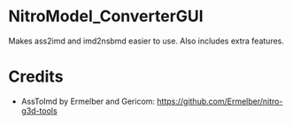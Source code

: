 # NitroModel_ConverterGUI
Makes ass2imd and imd2nsbmd easier to use. Also includes extra features.

# Credits
 - AssToImd by Ermelber and Gericom: https://github.com/Ermelber/nitro-g3d-tools
